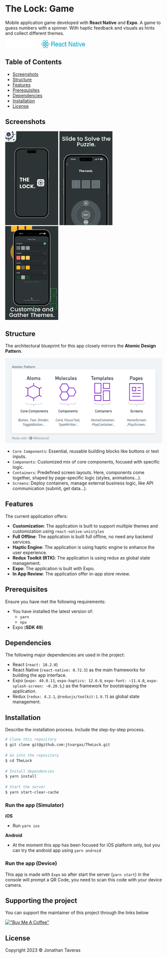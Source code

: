 
# The Lock: Game

Mobile application game developed with **React Native** and **Expo**. A game to guess numbers with a spinner. With haptic feedback and visuals as hints and collect different themes.

<img src="./assets/preview/logoexpo.png"  width="100" height="25">&nbsp;&nbsp;&nbsp;&nbsp;<img src="./assets/preview/reactnativelogo.png"  width="140" height="25">

## Table of Contents
- [Screenshots](#screenshots)
- [Structure](#structure)
- [Features](#features)
- [Prerequisites](#prerequisites)
- [Dependencies](#dependencies)
- [Installation](#installation)
- [License](#license)

## Screenshots
<img src="./assets/preview/splashscreen.png"  width="170" height="300">&nbsp;<img src="./assets/preview/gamescreen.png"  width="170" height="300">&nbsp;<img src="./assets/preview/themescreen.png"  width="170" height="300">

## Structure
The architectural blueprint for this app closely mirrors the **Atomic Design Pattern**.

![Alt text](/assets/preview/StructureDefinition.png)

- `Core Components`: Essential, reusable building blocks like buttons or text inputs.
- `Components`: Customized mix of core components, focused with specific logic.
- `Containers`: Predefined screen layouts. Here, components come together, shaped by page-specific logic (styles, animations...).
- `Screens`: Deploy containers, manage external business logic, like API communication (submit, get data...).

## Features
The current application offers:

- **Customization**: The application is built to support multiple themes and customization using `react-native-unistyles`
- **Full Offline**: The application is built full offline, no need any backend services.
- **Haptic Engine**: The application is using haptic engine to enhance the user experience.
- **Redux Toolkit (RTK)**: The application is using redux as global state management.
- **Expo**: The application is built with Expo.
- **In App Review**: The application offer in-app store review.

## Prerequisites
Ensure you have met the following requirements:

* You have installed the latest version of:
	*  `yarn`
	* `npx`
* Expo (**SDK 49**)

## Dependencies
The following major dependencies are used in the project:

- React (`react: 18.2.0`) 
- React Native (`react-native: 0.72.5`) as the main frameworks for building the app interface.
- Expo (`expo: 49.0.13`, `expo-haptics: 12.6.0`, `expo-font: ~11.4.0`, `expo-splash-screen: ~0.20.5`,) as the framework for bootstrapping the application.
- Redux (`redux: 4.2.1`, `@reduxjs/toolkit:1.9.7`) as global state management.


## Installation
Describe the installation process. Include the step-by-step process.

```bash
# Clone this repository
$ git clone git@github.com:jtvargas/TheLock.git

# Go into the repository
$ cd TheLock

# Install dependencies
$ yarn install

# Start the server
$ yarn start-clear-cache

```

### Run the app (**Simulator**)

**iOS**
- Run `yarn ios`

**Android**
- At the moment this app has been focused for iOS platform only, but you can try the android app using `yarn android`

### Run the app (**Device**)
This app is made with `Expo` so after start the server (`yarn start`) in the console will prompt a QR Code, you need to scan this code with your device camera.


## Supporting the project

You can support the maintainer of this project through the links below

[!["Buy Me A Coffee"](https://www.buymeacoffee.com/assets/img/custom_images/orange_img.png)](https://www.buymeacoffee.com/dev0x07)

## License
Copyright 2023 © Jonathan Taveras